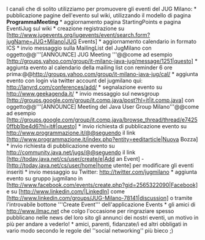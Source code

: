 I canali che di solito utilizziamo per promuovere gli eventi del JUG Milano:
	* pubblicazione pagine dell'evento sul wiki, utilizzando il modello di pagina __ProgrammaMeeting__
	* aggiornamento pagina StartingPoints e pagina EventiJug sul wiki
	* creazione registrazione su [http://www.jugevents.org/jugevents/event/search.form?jugName=JUG+Milano|JUG Events]
	* aggiornamento calendario in formato ICS
	* invio messaggio sulla MailingList del JugMilano con oggetto@@'''[ANNOUNCE] <n-simo> JUG Meeting <data>'''@@come ad esempio [http://groups.yahoo.com/group/it-milano-java-jug/message/1251|questo]
	* aggiunta evento al calendario della mailing list con reminder 6 ore prima:@@http://groups.yahoo.com/group/it-milano-java-jug/cal/
	* aggiunta evento con login via twitter account del jugmilano qui: http://lanyrd.com/conferences/add/
	* segnalazione evento su http://www.geekagenda.it/
	* invio messaggio sul newsgroup [http://groups.google.com/group/it.comp.java/post?hl=it|it.comp.java] con oggetto@@'''[ANNOUNCE] <n-simo> Meeting del Java User Group Milano'''@@come ad esempio [http://groups.google.com/group/it.comp.java/browse_thread/thread/e74250ffbb1be4d6?hl=it#|questo]
	* invio richiesta di pubblicazione evento su http://www.programmazione.it/@@seguendo il link [http://www.programmazione.it/index.php?entity=eeditarticle|Nuova Bozza]
	* invio richiesta di pubblicazione evento su http://community.java.net/jugs/@@seguendo il link [http://today.java.net/cs/user/create/e|Add an Event] - [http://today.java.net/cs/user/home|home utente] per modificare gli eventi inseriti
	* invio messaggio su Twitter: http://twitter.com/jugmilano
	* aggiunta evento su gruppo jugmilano in [http://www.facebook.com/events/create.php?gid=2565322090|Facebook] e su [http://www.linkedin.com/|LinkedIn] come [http://www.linkedin.com/groups/JUG-Milano-78141|discussion] o tramite l'introvabile bottone '''Create Event''' dell'applicazione Events
	* gli amici di http://www.ilmac.net che colgo l'occasione per ringraziare spesso pubblicano nelle news del loro sito gli annunci dei nostri eventi, un motivo in più per andare a vederlo!
	* amici, parenti, fidanzate/i ed altri obbligati in vario modo secondo le regole del ''social networking'' più bieco ;)
